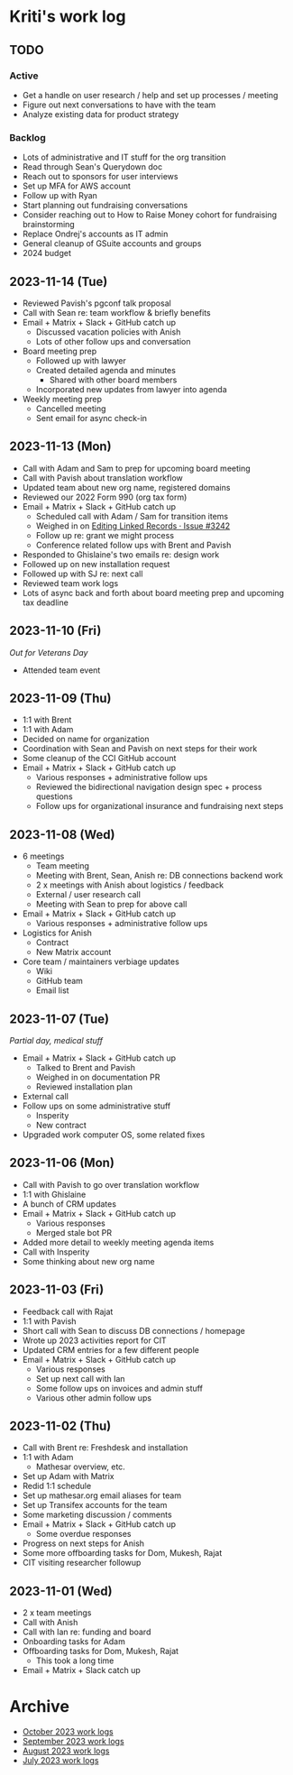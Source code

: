 # Kriti's work log

## TODO

### Active
- Get a handle on user research / help and set up processes / meeting
- Figure out next conversations to have with the team
- Analyze existing data for product strategy

### Backlog
- Lots of administrative and IT stuff for the org transition
- Read through Sean's Querydown doc
- Reach out to sponsors for user interviews
- Set up MFA for AWS account
- Follow up with Ryan
- Start planning out fundraising conversations
- Consider reaching out to How to Raise Money cohort for fundraising brainstorming
- Replace Ondrej's accounts as IT admin
- General cleanup of GSuite accounts and groups
- 2024 budget

## 2023-11-14 (Tue)
- Reviewed Pavish's pgconf talk proposal
- Call with Sean re: team workflow & briefly benefits
- Email + Matrix + Slack + GitHub catch up
    - Discussed vacation policies with Anish
    - Lots of other follow ups and conversation
- Board meeting prep
    - Followed up with lawyer
    - Created detailed agenda and minutes
        - Shared with other board members
    - Incorporated new updates from lawyer into agenda
- Weekly meeting prep
    - Cancelled meeting
    - Sent email for async check-in

## 2023-11-13 (Mon)
- Call with Adam and Sam to prep for upcoming board meeting
- Call with Pavish about translation workflow
- Updated team about new org name, registered domains
- Reviewed our 2022 Form 990 (org tax form)
- Email + Matrix + Slack + GitHub catch up
    - Scheduled call with Adam / Sam for transition items
    - Weighed in on [Editing Linked Records · Issue #3242](https://github.com/centerofci/mathesar/issues/3242)
    - Follow up re: grant we might process
    - Conference related follow ups with Brent and Pavish
- Responded to Ghislaine's two emails re: design work
- Followed up on new installation request
- Followed up with SJ re: next call
- Reviewed team work logs
- Lots of async back and forth about board meeting prep and upcoming tax deadline

## 2023-11-10 (Fri)
*Out for Veterans Day*

- Attended team event

## 2023-11-09 (Thu)
- 1:1 with Brent
- 1:1 with Adam
- Decided on name for organization
- Coordination with Sean and Pavish on next steps for their work
- Some cleanup of the CCI GitHub account
- Email + Matrix + Slack + GitHub catch up
    - Various responses + administrative follow ups
    - Reviewed the bidirectional navigation design spec + process questions
    - Follow ups for organizational insurance and fundraising next steps

## 2023-11-08 (Wed)
- 6 meetings
    - Team meeting
    - Meeting with Brent, Sean, Anish re: DB connections backend work
    - 2 x meetings with Anish about logistics / feedback
    - External / user research call
    - Meeting with Sean to prep for above call
- Email + Matrix + Slack + GitHub catch up
    - Various responses + administrative follow ups
- Logistics for Anish
    - Contract
    - New Matrix account
- Core team / maintainers verbiage updates
    - Wiki
    - GitHub team
    - Email list

## 2023-11-07 (Tue)
*Partial day, medical stuff*

- Email + Matrix + Slack + GitHub catch up
    - Talked to Brent and Pavish
    - Weighed in on documentation PR
    - Reviewed installation plan
- External call
- Follow ups on some administrative stuff
    - Insperity
    - New contract
- Upgraded work computer OS, some related fixes

## 2023-11-06 (Mon)
- Call with Pavish to go over translation workflow
- 1:1 with Ghislaine
- A bunch of CRM updates
- Email + Matrix + Slack + GitHub catch up
    - Various responses
    - Merged stale bot PR
- Added more detail to weekly meeting agenda items
- Call with Insperity
- Some thinking about new org name

## 2023-11-03 (Fri)
- Feedback call with Rajat
- 1:1 with Pavish
- Short call with Sean to discuss DB connections / homepage
- Wrote up 2023 activities report for CIT
- Updated CRM entries for a few different people
- Email + Matrix + Slack + GitHub catch up
    - Various responses
    - Set up next call with Ian
    - Some follow ups on invoices and admin stuff
    - Various other admin follow ups

## 2023-11-02 (Thu)
- Call with Brent re: Freshdesk and installation
- 1:1 with Adam
    - Mathesar overview, etc.
- Set up Adam with Matrix
- Redid 1:1 schedule
- Set up mathesar.org email aliases for team
- Set up Transifex accounts for the team
- Some marketing discussion / comments
- Email + Matrix + Slack + GitHub catch up
    - Some overdue responses 
- Progress on next steps for Anish
- Some more offboarding tasks for Dom, Mukesh, Rajat
- CIT visiting researcher followup

## 2023-11-01 (Wed)
- 2 x team meetings
- Call with Anish
- Call with Ian re: funding and board
- Onboarding tasks for Adam
- Offboarding tasks for Dom, Mukesh, Rajat
    - This took a long time
- Email + Matrix + Slack catch up


# Archive
- [October 2023 work logs](./archive/2023-10/kriti.md)
- [September 2023 work logs](./archive/2023-09/kriti.md)
- [August 2023 work logs](./archive/2023-08/kriti.md)
- [July 2023 work logs](./archive/2023-07/kriti.md)
